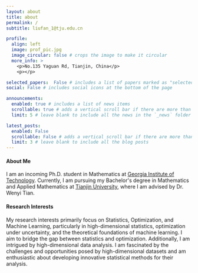```yaml
---
layout: about
title: about
permalink: /
subtitle: liufan_1@tju.edu.cn

profile:
  align: left
  image: prof_pic.jpg
  image_circular: false # crops the image to make it circular
  more_info: >
    <p>No.135 Yaguan Rd, Tianjin, China</p>
    <p></p>

selected_papers:  False # includes a list of papers marked as "selected={true}"
social: False # includes social icons at the bottom of the page

announcements:
  enabled: true # includes a list of news items
  scrollable: true # adds a vertical scroll bar if there are more than 3 news items
  limit: 5 # leave blank to include all the news in the `_news` folder

latest_posts:
  enabled: False  
  scrollable: False # adds a vertical scroll bar if there are more than 3 new posts items
  limit: 3 # leave blank to include all the blog posts
---
```


<h4><strong>About Me</strong></h4>

I am an incoming Ph.D. student in Mathematics at [Georgia Institute of Technology](https://math.gatech.edu/). Currently, I am pursuing my Bachelor's degree in Mathematics and Applied Mathematics at [Tianjin University](https://maths.tju.edu.cn/), where I am advised by Dr. Wenyi Tian.

<h4><strong>Research Interests</strong></h4>

My research interests primarily focus on Statistics, Optimization, and Machine Learning, particularly in high-dimensional statistics, optimization under uncertainty, and the theoretical foundations of machine learning. I aim to bridge the gap between statistics and optimization.
Additionally, I am intrigued by high-dimensional data analysis. I am fascinated by the challenges and opportunities posed by high-dimensional datasets and am enthusiastic about developing innovative statistical methods for their analysis.